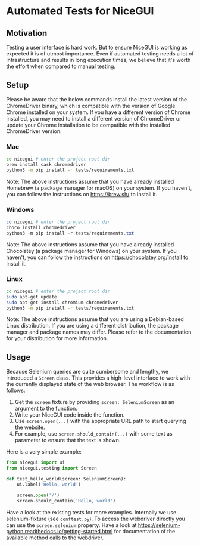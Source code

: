 # Automated Tests for NiceGUI

## Motivation

Testing a user interface is hard work.
But to ensure NiceGUI is working as expected it is of utmost importance.
Even if automated testing needs a lot of infrastructure and results in long execution times, we believe that it's worth the effort when compared to manual testing.

## Setup

Please be aware that the below commands install the latest version of the ChromeDriver binary, which is compatible with the version of Google Chrome installed on your system.
If you have a different version of Chrome installed, you may need to install a different version of ChromeDriver or update your Chrome installation to be compatible with the installed ChromeDriver version.

### Mac

```bash
cd nicegui # enter the project root dir
brew install cask chromedriver
python3 -m pip install -r tests/requirements.txt
```

Note: The above instructions assume that you have already installed Homebrew (a package manager for macOS) on your system.
If you haven't, you can follow the instructions on https://brew.sh/ to install it.

### Windows

```powershell
cd nicegui # enter the project root dir
choco install chromedriver
python3 -m pip install -r tests/requirements.txt
```

Note: The above instructions assume that you have already installed Chocolatey (a package manager for Windows) on your system.
If you haven't, you can follow the instructions on https://chocolatey.org/install to install it.

### Linux

```bash
cd nicegui # enter the project root dir
sudo apt-get update
sudo apt-get install chromium-chromedriver
python3 -m pip install -r tests/requirements.txt
```

Note: The above instructions assume that you are using a Debian-based Linux distribution.
If you are using a different distribution, the package manager and package names may differ.
Please refer to the documentation for your distribution for more information.

## Usage

Because Selenium queries are quite cumbersome and lengthy, we introduced a `Screen` class.
This provides a high-level interface to work with the currently displayed state of the web browser.
The workflow is as follows:

1. Get the `screen` fixture by providing `screen: SeleniumScreen` as an argument to the function.
2. Write your NiceGUI code inside the function.
3. Use `screen.open(...)` with the appropriate URL path to start querying the website.
4. For example, use `screen.should_contain(...)` with some text as parameter to ensure that the text is shown.

Here is a very simple example:

```py
from nicegui import ui
from nicegui.testing import Screen

def test_hello_world(screen: SeleniumScreen):
    ui.label('Hello, world')

    screen.open('/')
    screen.should_contain('Hello, world')
```

Have a look at the existing tests for more examples.
Internally we use selenium-fixture (see `conftest.py`).
To access the webdriver directly you can use the `screen.selenium` property.
Have a look at https://selenium-python.readthedocs.io/getting-started.html for documentation of the available method calls to the webdriver.
